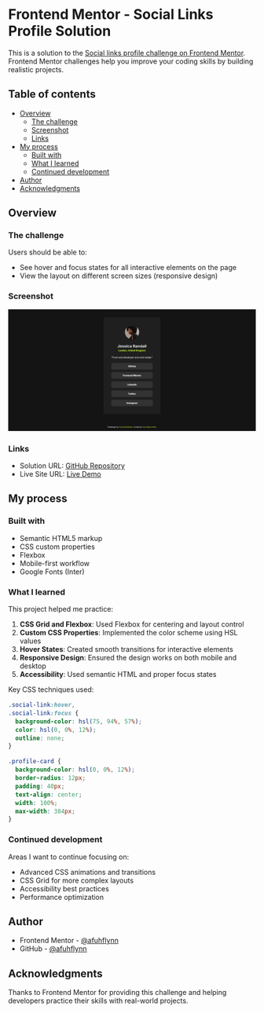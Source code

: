 # Frontend Mentor - Social Links Profile Solution

This is a solution to the [Social links profile challenge on Frontend Mentor](https://www.frontendmentor.io/challenges/social-links-profile-UG32l9m6dQ). Frontend Mentor challenges help you improve your coding skills by building realistic projects.

## Table of contents

- [Overview](#overview)
  - [The challenge](#the-challenge)
  - [Screenshot](#screenshot)
  - [Links](#links)
- [My process](#my-process)
  - [Built with](#built-with)
  - [What I learned](#what-i-learned)
  - [Continued development](#continued-development)
- [Author](#author)
- [Acknowledgments](#acknowledgments)

## Overview

### The challenge

Users should be able to:

- See hover and focus states for all interactive elements on the page
- View the layout on different screen sizes (responsive design)

### Screenshot

![Screenshot of the social links profile](./screenshot.png)

### Links

- Solution URL: [GitHub Repository](https://github.com/yourusername/social-links-profile)
- Live Site URL: [Live Demo](https://beamish-choux-cc5db0.netlify.app)

## My process

### Built with

- Semantic HTML5 markup
- CSS custom properties
- Flexbox
- Mobile-first workflow
- Google Fonts (Inter)

### What I learned

This project helped me practice:

1. **CSS Grid and Flexbox**: Used Flexbox for centering and layout control
2. **Custom CSS Properties**: Implemented the color scheme using HSL values
3. **Hover States**: Created smooth transitions for interactive elements
4. **Responsive Design**: Ensured the design works on both mobile and desktop
5. **Accessibility**: Used semantic HTML and proper focus states

Key CSS techniques used:

```css
.social-link:hover,
.social-link:focus {
  background-color: hsl(75, 94%, 57%);
  color: hsl(0, 0%, 12%);
  outline: none;
}
```

```css
.profile-card {
  background-color: hsl(0, 0%, 12%);
  border-radius: 12px;
  padding: 40px;
  text-align: center;
  width: 100%;
  max-width: 384px;
}
```

### Continued development

Areas I want to continue focusing on:

- Advanced CSS animations and transitions
- CSS Grid for more complex layouts
- Accessibility best practices
- Performance optimization

## Author

- Frontend Mentor - [@afuhflynn](https://www.frontendmentor.io/profile/afuhflynn)
- GitHub - [@afuhflynn](https://github.com/afuhflynn)

## Acknowledgments

Thanks to Frontend Mentor for providing this challenge and helping developers practice their skills with real-world projects.
